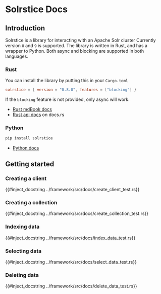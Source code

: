 # Solrstice Docs

## Introduction

Solrstice is a library for interacting with an Apache Solr cluster
Currently version `8` and `9` is supported.
The library is written in Rust, and has a wrapper to Python. Both async and blocking are supported in both languages.

### Rust

You can install the library by putting this in your `Cargo.toml`

```toml
solrstice = { version = "0.8.0", features = ["blocking"] }
```

If the `blocking` feature is not provided, only async will work.

* [Rust mdBook docs]()
* [Rust api docs](https://docs.rs/solrstice/) on docs.rs

### Python

```bash
pip install solrstice
```

* [Python docs](https://pypi.org/project/solrstice/)

## Getting started

### Creating a client

{{#inject_docstring ../framework/src/docs/create_client_test.rs}}

### Creating a collection

{{#inject_docstring ../framework/src/docs/create_collection_test.rs}}

### Indexing data

{{#inject_docstring ../framework/src/docs/index_data_test.rs}}

### Selecting data

{{#inject_docstring ../framework/src/docs/select_data_test.rs}}

### Deleting data

{{#inject_docstring ../framework/src/docs/delete_data_test.rs}}